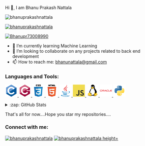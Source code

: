 Hi 👋, I am Bhanu Prakash Nattala


<p align="left"> <img src="https://komarev.com/ghpvc/?username=bhanuprakashnattala&label=Profile%20views&color=0e75b6&style=flat" alt="bhanuprakashnattala" /> </p>
<p align="left"> <a href="https://github.com/ryo-ma/github-profile-trophy"><img src="https://github-profile-trophy.vercel.app/?username=bhanu-nattala" alt="bhanuprakashnattala" /></a> </p>
<p align="left"> <a href="https://twitter.com/Bhanupr73008990" target="blank"><img src="https://img.shields.io/twitter/follow/Bhanupr73008990?logo=twitter&style=for-the-badge" alt="Bhanupr73008990" /></a> </p>


- 🌱 I’m currently learning Machine Learning
- 👯 I’m looking to collaborate on any projects related to back end development
- 📫 How to reach me: bhanunattala@gmail.com


<h3 align="left">Languages and Tools:</h3>
<p align="left"> <a href="https://www.cprogramming.com/" target="_blank"> <img src="https://raw.githubusercontent.com/devicons/devicon/master/icons/c/c-original.svg" alt="c" width="40" height="40"/> </a> <a href="https://www.w3schools.com/cpp/" target="_blank"> <img src="https://raw.githubusercontent.com/devicons/devicon/master/icons/cplusplus/cplusplus-original.svg" alt="cplusplus" width="40" height="40"/> </a> <a href="https://www.w3schools.com/css/" target="_blank"> <img src="https://raw.githubusercontent.com/devicons/devicon/master/icons/css3/css3-original-wordmark.svg" alt="css3" width="40" height="40"/> </a> <a href="https://www.w3.org/html/" target="_blank"> <img src="https://raw.githubusercontent.com/devicons/devicon/master/icons/html5/html5-original-wordmark.svg" alt="html5" width="40" height="40"/> </a> <a href="https://www.java.com" target="_blank"> <img src="https://raw.githubusercontent.com/devicons/devicon/master/icons/java/java-original.svg" alt="java" width="40" height="40"/> </a> <a href="https://developer.mozilla.org/en-US/docs/Web/JavaScript" target="_blank"> <img src="https://raw.githubusercontent.com/devicons/devicon/master/icons/javascript/javascript-original.svg" alt="javascript" width="40" height="40"/> </a> <a href="https://www.linux.org/" target="_blank"> <img src="https://raw.githubusercontent.com/devicons/devicon/master/icons/linux/linux-original.svg" alt="linux" width="40" height="40"/> </a> <a href="https://www.oracle.com/" target="_blank"> <img src="https://raw.githubusercontent.com/devicons/devicon/master/icons/oracle/oracle-original.svg" alt="oracle" width="40" height="40"/> </a> <a href="https://www.python.org" target="_blank"> <img src="https://raw.githubusercontent.com/devicons/devicon/master/icons/python/python-original.svg" alt="python" width="40" height="40"/> </a> </p>


<details>
  <summary>:zap: GitHub Stats</summary>

  <p><img align="left" src="https://github-readme-stats.vercel.app/api/top-langs?username=bhanu-nattala&show_icons=true&locale=en&layout=compact" alt="bhanu-nattala" /></p>
</details>

<!--<p>&nbsp;<img align="center" src="https://github-readme-stats.vercel.app/api?username=bhanu-nattala&show_icons=true&locale=en" alt="bhanu-nattala" style"width:150px"/></p>-->





That's all for now....Hope you star my repositories....

<h3 align="left">Connect with me:</h3>
<p align="left">
<a href="https://twitter.com/Bhanupr73008990" target="blank"><img align="center" src="https://cdn.jsdelivr.net/npm/simple-icons@3.0.1/icons/twitter.svg" alt="bhanuprakashnattala" height="30" width="40" /></a>
<a href="https://www.instagram.com/maa.calls.me.nani/><img align="center" src="https://cdn.jsdelivr.net/npm/simple-icons@3.0.1/icons/instagram.svg" alt="maa.calls.me.nani" height="30" width="40" /></a>
<a href="https://www.linkedin.com/in/nattala-bhanu-prakash-7b4612184/" target="blank"><img align="center" src="https://image.flaticon.com/icons/png/512/174/174857.png" alt="bhanuprakashnattala height="30" width="40" /></a>

</p>
